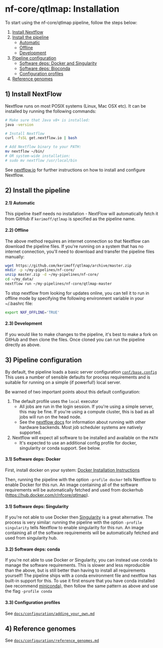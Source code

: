 # nf-core/qtlmap: Installation

To start using the nf-core/qtlmap pipeline, follow the steps below:

1. [Install Nextflow](#1-install-nextflow)
2. [Install the pipeline](#2-install-the-pipeline)
    * [Automatic](#21-automatic)
    * [Offline](#22-offline)
    * [Development](#23-development)
3. [Pipeline configuration](#3-pipeline-configuration)
    * [Software deps: Docker and Singularity](#31-software-deps-docker-and-singularity)
    * [Software deps: Bioconda](#32-software-deps-bioconda)
    * [Configuration profiles](#33-configuration-profiles)
4. [Reference genomes](#4-reference-genomes)

## 1) Install NextFlow
Nextflow runs on most POSIX systems (Linux, Mac OSX etc). It can be installed by running the following commands:

```bash
# Make sure that Java v8+ is installed:
java -version

# Install Nextflow
curl -fsSL get.nextflow.io | bash

# Add Nextflow binary to your PATH:
mv nextflow ~/bin/
# OR system-wide installation:
# sudo mv nextflow /usr/local/bin
```

See [nextflow.io](https://www.nextflow.io/) for further instructions on how to install and configure Nextflow.

## 2) Install the pipeline

#### 2.1) Automatic
This pipeline itself needs no installation - NextFlow will automatically fetch it from GitHub if `kerimoff/qtlmap` is specified as the pipeline name.

#### 2.2) Offline
The above method requires an internet connection so that Nextflow can download the pipeline files. If you're running on a system that has no internet connection, you'll need to download and transfer the pipeline files manually:

```bash
wget https://github.com/kerimoff/qtlmap/archive/master.zip
mkdir -p ~/my-pipelines/nf-core/
unzip master.zip -d ~/my-pipelines/nf-core/
cd ~/my_data/
nextflow run ~/my-pipelines/nf-core/qtlmap-master
```

To stop nextflow from looking for updates online, you can tell it to run in offline mode by specifying the following environment variable in your ~/.bashrc file:

```bash
export NXF_OFFLINE='TRUE'
```

#### 2.3) Development

If you would like to make changes to the pipeline, it's best to make a fork on GitHub and then clone the files. Once cloned you can run the pipeline directly as above.


## 3) Pipeline configuration
By default, the pipeline loads a basic server configuration [`conf/base.config`](../conf/base.config)
This uses a number of sensible defaults for process requirements and is suitable for running
on a simple (if powerful!) local server.

Be warned of two important points about this default configuration:

1. The default profile uses the `local` executor
    * All jobs are run in the login session. If you're using a simple server, this may be fine. If you're using a compute cluster, this is bad as all jobs will run on the head node.
    * See the [nextflow docs](https://www.nextflow.io/docs/latest/executor.html) for information about running with other hardware backends. Most job scheduler systems are natively supported.
2. Nextflow will expect all software to be installed and available on the `PATH`
    * It's expected to use an additional config profile for docker, singularity or conda support. See below.

#### 3.1) Software deps: Docker
First, install docker on your system: [Docker Installation Instructions](https://docs.docker.com/engine/installation/)

Then, running the pipeline with the option `-profile docker` tells Nextflow to enable Docker for this run. An image containing all of the software requirements will be automatically fetched and used from dockerhub (https://hub.docker.com/r/nfcore/qtlmap).

#### 3.1) Software deps: Singularity
If you're not able to use Docker then [Singularity](http://singularity.lbl.gov/) is a great alternative.
The process is very similar: running the pipeline with the option `-profile singularity` tells Nextflow to enable singularity for this run. An image containing all of the software requirements will be automatically fetched and used from singularity hub.

#### 3.2) Software deps: conda
If you're not able to use Docker _or_ Singularity, you can instead use conda to manage the software requirements.
This is slower and less reproducible than the above, but is still better than having to install all requirements yourself!
The pipeline ships with a conda environment file and nextflow has built-in support for this.
To use it first ensure that you have conda installed (we recommend [miniconda](https://conda.io/miniconda.html)), then follow the same pattern as above and use the flag `-profile conda`

#### 3.3) Configuration profiles

See [`docs/configuration/adding_your_own.md`](configuration/adding_your_own.md)

## 4) Reference genomes

See [`docs/configuration/reference_genomes.md`](configuration/reference_genomes.md)

